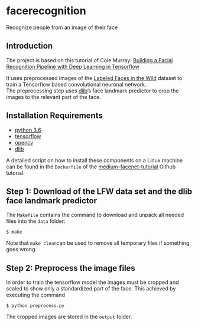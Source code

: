 # facerecognition

Recognize people from an image of their face

## Introduction
The project is based on this tutorial of Cole Murray:
[Building a Facial Recognition Pipeline with Deep Learning in Tensorflow](https://hackernoon.com/building-a-facial-recognition-pipeline-with-deep-learning-in-tensorflow-66e7645015b8)

It uses preprocessed images of the [Labeled Faces in the Wild](http://vis-www.cs.umass.edu/lfw/) dataset
to train a Tensorflow based convolutional neuronal network.  
The preprocessing step uses [dlib](http://dlib.net)’s face landmark predictor to crop the images to the relevant part of the face.

## Installation Requirements
* [python 3.6](https://apple.stackexchange.com/questions/329187/homebrew-rollback-from-python-3-7-to-python-3-6-5-x)
* [tensorflow](https://www.tensorflow.org/install/source)
* [opencv](https://www.pyimagesearch.com/2016/12/05/macos-install-opencv-3-and-python-3-5)
* [dlib](https://www.learnopencv.com/install-dlib-on-macos)

A detailed script on how to install these components on a Linux machine can be found in the `Dockerfile` of the
[medium-facenet-tutorial](https://github.com/ColeMurray/medium-facenet-tutorial) Github tutorial.

## Step 1: Download of the LFW data set and the dlib face landmark predictor
The `Makefile` contains the command to download and unpack all needed files into the `data` folder:
```
$ make
```
Note that `make clean`can be used to remove all temporary files if something goes wrong.

## Step 2: Preprocess the image files
In order to train the tensorflow model the images must be cropped and scaled to show only a standardized part of the face.
This achieved by executing the command
```
$ python preprocess.py
```
The cropped images are stored in the `output` folder.
